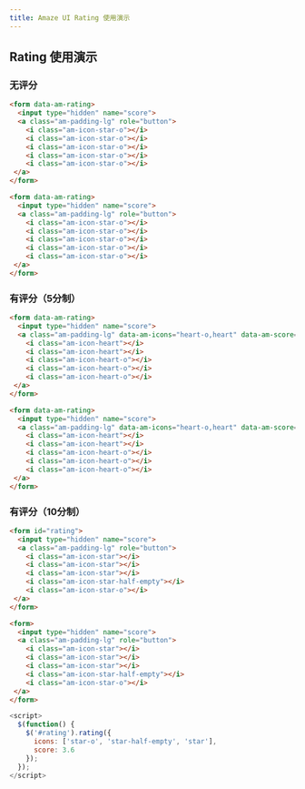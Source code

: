 ```yaml
---
title: Amaze UI Rating 使用演示
---
```


## Rating 使用演示

### 无评分

`````html
<form data-am-rating>
  <input type="hidden" name="score">
  <a class="am-padding-lg" role="button">
    <i class="am-icon-star-o"></i>
    <i class="am-icon-star-o"></i>
    <i class="am-icon-star-o"></i>
    <i class="am-icon-star-o"></i>
    <i class="am-icon-star-o"></i>
 </a>
</form>
`````

```html
<form data-am-rating>
  <input type="hidden" name="score">
  <a class="am-padding-lg" role="button">
    <i class="am-icon-star-o"></i>
    <i class="am-icon-star-o"></i>
    <i class="am-icon-star-o"></i>
    <i class="am-icon-star-o"></i>
    <i class="am-icon-star-o"></i>
 </a>
</form>
```

### 有评分（5分制）

`````html
<form data-am-rating>
  <input type="hidden" name="score">
  <a class="am-padding-lg" data-am-icons="heart-o,heart" data-am-score="2" role="button">
    <i class="am-icon-heart"></i>
    <i class="am-icon-heart"></i>
    <i class="am-icon-heart-o"></i>
    <i class="am-icon-heart-o"></i>
    <i class="am-icon-heart-o"></i>
 </a>
</form>
`````

```html
<form data-am-rating>
  <input type="hidden" name="score">
  <a class="am-padding-lg" data-am-icons="heart-o,heart" data-am-score="2" role="button">
    <i class="am-icon-heart"></i>
    <i class="am-icon-heart"></i>
    <i class="am-icon-heart-o"></i>
    <i class="am-icon-heart-o"></i>
    <i class="am-icon-heart-o"></i>
 </a>
</form>
```

### 有评分（10分制）

`````html
<form id="rating">
  <input type="hidden" name="score">
  <a class="am-padding-lg" role="button">
    <i class="am-icon-star"></i>
    <i class="am-icon-star"></i>
    <i class="am-icon-star"></i>
    <i class="am-icon-star-half-empty"></i>
    <i class="am-icon-star-o"></i>
 </a>
</form>
`````

```html
<form>
  <input type="hidden" name="score">
  <a class="am-padding-lg" role="button">
    <i class="am-icon-star"></i>
    <i class="am-icon-star"></i>
    <i class="am-icon-star"></i>
    <i class="am-icon-star-half-empty"></i>
    <i class="am-icon-star-o"></i>
 </a>
</form>
```
```js
<script>
  $(function() {
    $('#rating').rating({
      icons: ['star-o', 'star-half-empty', 'star'],
      score: 3.6
    });
  });
</script>
```

<script src="../dist/amazeui.rating.min.js"></script>
<script>
  $(function() {
    $('#rating').rating({
      icons: ['star-o', 'star-half-empty', 'star'],
      score: 3.6
    });
  });
</script>
